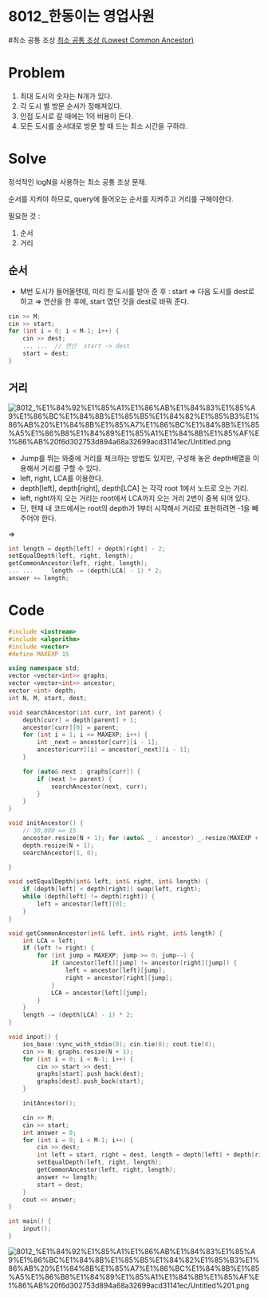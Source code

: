 # 8012_한동이는 영업사원

#최소 공통 조상  [최소 공통 조상 (Lowest Common Ancestor)](https://www.notion.so/Lowest-Common-Ancestor-78fa02e169ee46fcb93a06ebba79c6aa)

# Problem

1. 최대 도시의 숫자는 N개가 있다.
2. 각 도시 별 방문 순서가 정해져있다.
3. 인접 도시로 갈 때에는 1의 비용이 든다.
4. 모든 도시를 순서대로 방문 할 때 드는 최소 시간을 구하라.

# Solve

정석적인 logN을 사용하는 최소 공통 조상 문제.

순서를 지켜야 하므로, query에 들어오는 순서를 지켜주고 거리를 구해야한다.

필요한 것 :

1. 순서
2. 거리

## 순서

- M번 도시가 들어올텐데, 미리 한 도시를 받아 준 후 : start  ⇒ 다음 도시를 dest로 하고 ⇒ 연산을 한 후에, start 였던 것을 dest로 바꿔 준다.

```cpp
cin >> M;
cin >> start;
for (int i = 0; i < M-1; i++) {
	cin >> dest;
	... ...  // 연산  start -> dest
	start = dest;
}
```

## 거리

![8012_%E1%84%92%E1%85%A1%E1%86%AB%E1%84%83%E1%85%A9%E1%86%BC%E1%84%8B%E1%85%B5%E1%84%82%E1%85%B3%E1%86%AB%20%E1%84%8B%E1%85%A7%E1%86%BC%E1%84%8B%E1%85%A5%E1%86%B8%E1%84%89%E1%85%A1%E1%84%8B%E1%85%AF%E1%86%AB%20f6d302753d894a68a32699acd31141ec/Untitled.png](8012_%E1%84%92%E1%85%A1%E1%86%AB%E1%84%83%E1%85%A9%E1%86%BC%E1%84%8B%E1%85%B5%E1%84%82%E1%85%B3%E1%86%AB%20%E1%84%8B%E1%85%A7%E1%86%BC%E1%84%8B%E1%85%A5%E1%86%B8%E1%84%89%E1%85%A1%E1%84%8B%E1%85%AF%E1%86%AB%20f6d302753d894a68a32699acd31141ec/Untitled.png)

- Jump를 뛰는 와중에 거리를 체크하는 방법도 있지만, 구성해 놓은 depth배열을 이용해서 거리를 구할 수 있다.
- left, right, LCA를 이용한다.
- depth[left], depth[right], depth[LCA] 는 각각 root 1에서 노드로 오는 거리.
- left, right까지 오는 거리는
root에서 LCA까지 오는 거리 2번이 중복 되어 있다.
- 단, 현재 내 코드에서는 root의 depth가 1부터 시작해서 거리로 표현하려면 -1을 빼주어야 한다.

⇒ 

```cpp
int length = depth[left] + depth[right] - 2;
setEqualDepth(left, right, length);
getCommonAncestor(left, right, length);
... ... 	length -= (depth[LCA] - 1) * 2;
answer += length;
```

# Code

```cpp
#include <iostream>
#include <algorithm>
#include <vector>
#define MAXEXP 15

using namespace std;
vector <vector<int>> graphs;
vector <vector<int>> ancestor;
vector <int> depth;
int N, M, start, dest;

void searchAncestor(int curr, int parent) {
	depth[curr] = depth[parent] + 1;
	ancestor[curr][0] = parent;
	for (int i = 1; i <= MAXEXP; i++) {
		int _next = ancestor[curr][i - 1];
		ancestor[curr][i] = ancestor[_next][i - 1];
	}

	for (auto& next : graphs[curr]) {
		if (next != parent) {
			searchAncestor(next, curr);
		}
	}
}

void initAncestor() {
	// 30,000 => 15
	ancestor.resize(N + 1); for (auto& _ : ancestor) _.resize(MAXEXP + 1);
	depth.resize(N + 1);
	searchAncestor(1, 0);

}

void setEqualDepth(int& left, int& right, int& length) {
	if (depth[left] < depth[right]) swap(left, right);
	while (depth[left] != depth[right]) {
		left = ancestor[left][0];
	}
}

void getCommonAncestor(int& left, int& right, int& length) {
	int LCA = left;
	if (left != right) {
		for (int jump = MAXEXP; jump >= 0; jump--) {
			if (ancestor[left][jump] != ancestor[right][jump]) {
				left = ancestor[left][jump];
				right = ancestor[right][jump];
			}
			LCA = ancestor[left][jump];
		}
	}
	length -= (depth[LCA] - 1) * 2;
}

void input() {
	ios_base::sync_with_stdio(0); cin.tie(0); cout.tie(0);
	cin >> N; graphs.resize(N + 1);
	for (int i = 0; i < N-1; i++) {
		cin >> start >> dest;
		graphs[start].push_back(dest);
		graphs[dest].push_back(start);
	}

	initAncestor();

	cin >> M;
	cin >> start;
	int answer = 0;
	for (int i = 0; i < M-1; i++) {
		cin >> dest;
		int left = start, right = dest, length = depth[left] + depth[right] - 2;
		setEqualDepth(left, right, length);
		getCommonAncestor(left, right, length);
		answer += length;
		start = dest;
	}
	cout << answer;
}

int main() {
	input();
}
```

![8012_%E1%84%92%E1%85%A1%E1%86%AB%E1%84%83%E1%85%A9%E1%86%BC%E1%84%8B%E1%85%B5%E1%84%82%E1%85%B3%E1%86%AB%20%E1%84%8B%E1%85%A7%E1%86%BC%E1%84%8B%E1%85%A5%E1%86%B8%E1%84%89%E1%85%A1%E1%84%8B%E1%85%AF%E1%86%AB%20f6d302753d894a68a32699acd31141ec/Untitled%201.png](8012_%E1%84%92%E1%85%A1%E1%86%AB%E1%84%83%E1%85%A9%E1%86%BC%E1%84%8B%E1%85%B5%E1%84%82%E1%85%B3%E1%86%AB%20%E1%84%8B%E1%85%A7%E1%86%BC%E1%84%8B%E1%85%A5%E1%86%B8%E1%84%89%E1%85%A1%E1%84%8B%E1%85%AF%E1%86%AB%20f6d302753d894a68a32699acd31141ec/Untitled%201.png)